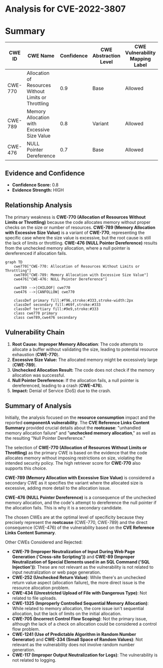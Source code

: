 # Analysis for CVE-2022-3807

# Summary
| CWE ID | CWE Name | Confidence | CWE Abstraction Level | CWE Vulnerability Mapping Label | CWE-Vulnerability Mapping Notes |
|---|---|---|---|---|---|
| CWE-770 | Allocation of Resources Without Limits or Throttling | 0.9 | Base | Allowed | Primary CWE |
| CWE-789 | Memory Allocation with Excessive Size Value | 0.8 | Variant | Allowed | Secondary Candidate |
| CWE-476 | NULL Pointer Dereference | 0.7 | Base | Allowed | Secondary Candidate |

## Evidence and Confidence

*   **Confidence Score:** 0.8
*   **Evidence Strength:** HIGH

## Relationship Analysis
The primary weakness is **CWE-770 (Allocation of Resources Without Limits or Throttling)** because the code allocates memory without proper checks on the size or number of resources. **CWE-789 (Memory Allocation with Excessive Size Value)** is a variant of **CWE-770**, representing the specific case where the size value is excessive, but the root cause is still the lack of limits or throttling. **CWE-476 (NULL Pointer Dereference)** results from the unchecked memory allocation, where a null pointer is dereferenced if allocation fails.

```mermaid
graph TD
    cwe770["CWE-770: Allocation of Resources Without Limits or Throttling"]
    cwe789["CWE-789: Memory Allocation with Excessive Size Value"]
    cwe476["CWE-476: NULL Pointer Dereference"]
    
    cwe789 -->|CHILDOF| cwe770
    cwe476 -->|CANFOLLOW| cwe770
    
    classDef primary fill:#f96,stroke:#333,stroke-width:2px
    classDef secondary fill:#69f,stroke:#333
    classDef tertiary fill:#9e9,stroke:#333
    class cwe770 primary
    class cwe789,cwe476 secondary
```

## Vulnerability Chain
1.  **Root Cause:** **Improper Memory Allocation**: The code attempts to allocate a buffer without validating the size, leading to potential resource exhaustion (**CWE-770**).
2.  **Excessive Size Value:** The allocated memory might be excessively large (**CWE-789**).
3.  **Unchecked Allocation Result:** The code does not check if the memory allocation was successful.
4.  **Null Pointer Dereference:** If the allocation fails, a null pointer is dereferenced, leading to a crash (**CWE-476**).
5.  **Impact:** Denial of Service (DoS) due to the crash.

## Summary of Analysis
Initially, the analysis focused on the **resource consumption** impact and the reported **componentA vulnerability**. The **CVE Reference Links Content Summary** provided crucial details about the **rootcause**: "unhandled memory allocation failure" and "**unchecked memory allocation**," as well as the resulting "Null Pointer Dereference."

The selection of **CWE-770 (Allocation of Resources Without Limits or Throttling)** as the primary CWE is based on the evidence that the code allocates memory without imposing restrictions on size, violating the intended security policy. The high retriever score for **CWE-770** also supports this choice.

**CWE-789 (Memory Allocation with Excessive Size Value)** is considered a secondary CWE as it specifies the variant where the allocated size is excessive, adding more detail to the allocation issue.

**CWE-476 (NULL Pointer Dereference)** is a consequence of the unchecked memory allocation, and the code's attempt to dereference the null pointer if the allocation fails. This is why it is a secondary candidate.

The chosen CWEs are at the optimal level of specificity because they precisely represent the **rootcause** (CWE-770, CWE-789) and the direct consequence (CWE-476) of the vulnerability based on the **CVE Reference Links Content Summary**.

Other CWEs Considered and Rejected:

*   **CWE-79 (Improper Neutralization of Input During Web Page Generation ('Cross-site Scripting'))** and **CWE-89 (Improper Neutralization of Special Elements used in an SQL Command ('SQL Injection'))**: These are not relevant as the vulnerability is not related to input neutralization or web page generation.
*   **CWE-252 (Unchecked Return Value)**: While there's an unchecked return value aspect (allocation failure), the more direct issue is the resource allocation problem.
*   **CWE-434 (Unrestricted Upload of File with Dangerous Type)**: Not related to file uploads.
*   **CWE-1325 (Improperly Controlled Sequential Memory Allocation)**: While related to memory allocation, the core issue isn't sequential allocation, but the lack of limits on the initial allocation.
*   **CWE-705 (Incorrect Control Flow Scoping)**: Not the primary issue, although the lack of a check on allocation could be considered a control flow problem.
*   **CWE-1241 (Use of Predictable Algorithm in Random Number Generator)** and **CWE-334 (Small Space of Random Values)**: Not relevant as the vulnerability does not involve random number generation.
*   **CWE-117 (Improper Output Neutralization for Logs)**: The vulnerability is not related to logging.